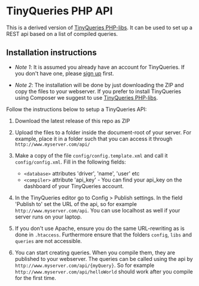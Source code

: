 # TinyQueries PHP API

This is a derived version of [TinyQueries PHP-libs]. It can be used to set up a REST api based on a list of compiled queries.

## Installation instructions

* _Note 1_: It is assumed you already have an account for TinyQueries. If you don't have one, please [sign up] first.

* _Note 2_: The installation will be done by just downloading the ZIP and copy the files to your webserver. If you prefer to install TinyQueries using Composer we suggest to use [TinyQueries PHP-libs].

Follow the instructions below to setup a TinyQueries API:

1. Download the latest release of this repo as ZIP

1. Upload the files to a folder inside the document-root of your server. For example, place it in a folder such that you can access it
through ```http://www.myserver.com/api/```

1. Make a copy of the file ```config/config.template.xml``` and call it ```config/config.xml```. Fill in the following fields:
   * ```<database>``` attributes 'driver', 'name', 'user' etc
   * ```<compiler>``` attribute 'api_key' - You can find your api_key on the dashboard of your TinyQueries account.

1. In the TinyQueries editor go to Config > Publish settings. In the field 'Publish to' set the URL of the api, so for example ```http://www.myserver.com/api```. 
You can use localhost as well if your server runs on your laptop.

1. If you don't use Apache, ensure you do the same URL-rewriting as is done in ```.htaccess```. 
   Furthermore ensure that the folders ```config```, ```libs``` and ```queries``` are not accessible.

1. You can start creating queries. When you compile them, they are published to your webserver. The queries can be called using the api 
by ```http://www.myserver.com/api/{myQuery}```. So for example  ```http://www.myserver.com/api/helloWorld``` should work after you compile for the first time.


[TinyQueries PHP-libs]:https://github.com/wdiesveld/TinyQueries
[sign up]:https://www.tinyqueries.com/signup

